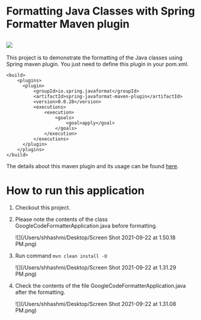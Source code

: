# Formatting Java Classes with Spring Formatter Maven plugin

## ![](/Users/shhashmi/Downloads/1*M7gYkSDwC5ny9SxxBwzozA.png)

This project is to demonstrate the formatting of the Java classes using Spring maven plugin. You just need to define this plugin in your pom.xml.
```
<build>
    <plugins>
      <plugin>
          <groupId>io.spring.javaformat</groupId>
          <artifactId>spring-javaformat-maven-plugin</artifactId>
          <version>0.0.28</version>
          <executions>
              <execution>
                  <goals>
                      <goal>apply</goal>
                  </goals>
              </execution>
          </executions>
      </plugin>
    </plugins>
</build>
```
The details about this maven plugin and its usage can be found [here](https://github.com/talios/googleformatter-maven-plugin).

# How to run this application

1. Checkout this project.
2. Please note the contents of the class GoogleCodeFormatterApplication.java before formatting.

   ![](/Users/shhashmi/Desktop/Screen Shot 2021-09-22 at 1.50.18 PM.png)
3. Run command
``` mvn clean install -U ```
   
   ![](/Users/shhashmi/Desktop/Screen Shot 2021-09-22 at 1.31.29 PM.png)

4. Check the contents of the file GoogleCodeFormatterApplication.java after the formatting.
   
   ![](/Users/shhashmi/Desktop/Screen Shot 2021-09-22 at 1.31.08 PM.png)

